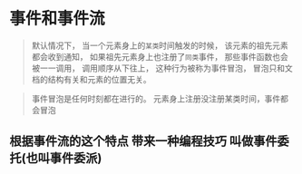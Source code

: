 # 事件和事件流

> 默认情况下，
> 当一个元素身上的`某类`时间触发的时候，
> 该元素的祖先元素都会收到通知，
> 如果祖先元素身上也注册了`同类`事件，
> 那些事件函数也会被一一调用，
> 调用顺序从下往上，
> 这种行为被称为事件冒泡，
> 冒泡只和文档的结构有关和元素的位置无关。

> 事件冒泡是任何时刻都在进行的。
> 元素身上注册没注册某类时间，事件都会冒泡 


## 根据事件流的这个特点 带来一种编程技巧 叫做事件委托(也叫事件委派)